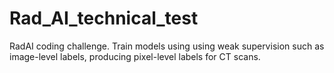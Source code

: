 # Rad_AI_technical_test
RadAI coding challenge. Train models using using weak supervision such as image-level labels, producing pixel-level labels for CT scans.
